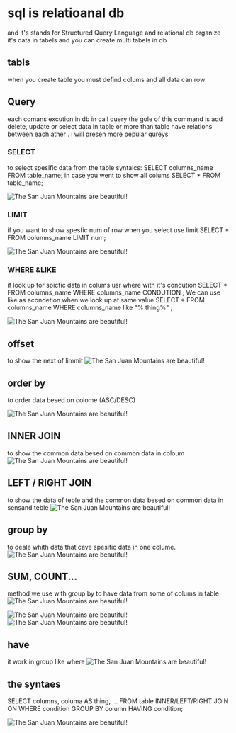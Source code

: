 
# sql  is relatioanal db
and it's  stands for
Structured Query Language
and relational db organize  it's data in tabels and you can create multi tabels in db 

## tabls
when you create table you must defind colums
and all data can row 
## Query
each comans excution in db in call query  the gole of this command is add delete, update or select data in table or more than table have relations between each ather  .
  i will presen more pepular qureys

### SELECT
to select spesific data from the table
 syntaics:
 SELECT columns_name FROM table_name;
in case you went to show all colums 
 SELECT * FROM table_name;


![The San Juan Mountains are beautiful!](/ass/Screenshot(34).png "San Juan Mountains")

### LIMIT
if you want to show spesfic num of row when you select use limit
SELECT * FROM columns_name LIMIT num;

![The San Juan Mountains are beautiful!](/ass/Screenshot(35).png "San Juan Mountains")
### WHERE &LIKE
if look up for spicfic data in colums usr where with it's condution
SELECT * FROM columns_name WHERE columns_name CONDUTION ;
We can use like as acondetion when we look up at same value
SELECT * FROM columns_name WHERE columns_name like "% thing%" ;

![The San Juan Mountains are beautiful!](/ass/Screenshot(36).png "San Juan Mountains")
## offset
to show the next of limmit
![The San Juan Mountains are beautiful!](/ass/Screenshot(37).png "San Juan Mountains")

## order by
to order data  besed on colome (ASC/DESC)

![The San Juan Mountains are beautiful!](/ass/Screenshot(38).png "San Juan Mountains")
## INNER JOIN
to show the common data besed on common  data in coloum
![The San Juan Mountains are beautiful!](/ass/Screenshot(39).png "San Juan Mountains")
## LEFT / RIGHT JOIN
to show the  data of teble and  the common data besed on common  data in sensand teble
![The San Juan Mountains are beautiful!](/ass/Screenshot(40).png "San Juan Mountains")
## group by
to deale whith data that cave spesific data in one colume.
![The San Juan Mountains are beautiful!](/ass/Screenshot(41).png "San Juan Mountains")
## SUM, COUNT...
method we use with group by to have data from some of colums in table
![The San Juan Mountains are beautiful!](/ass/Screenshot(42).png "San Juan Mountains")

![The San Juan Mountains are beautiful!](/ass/Screenshot(43).png "San Juan Mountains")
![The San Juan Mountains are beautiful!](/ass/Screenshot(44).png "San Juan Mountains")

## have
it work in group like where 
![The San Juan Mountains are beautiful!](/ass/Screenshot(45).png "San Juan Mountains")

## the syntaes
SELECT columns, columa AS thing, …
FROM table INNER/LEFT/RIGHT JOIN ON
WHERE condition
GROUP BY column
HAVING condition;

![The San Juan Mountains are beautiful!](/ass/Screenshot(45).png "San Juan Mountains")


